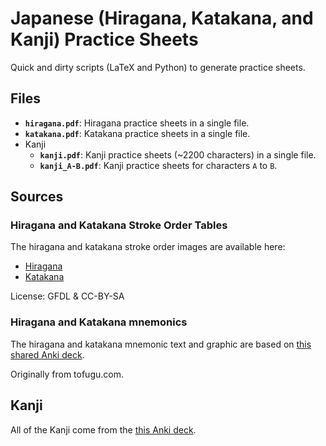 
# Japanese (Hiragana, Katakana, and Kanji) Practice Sheets

Quick and dirty scripts (LaTeX and Python) to generate practice sheets.

## Files

- **`hiragana.pdf`**: Hiragana practice sheets in a single file.
- **`katakana.pdf`**: Katakana practice sheets in a single file.
- Kanji
  - **`kanji.pdf`**: Kanji practice sheets (~2200 characters) in a single file.
  - **`kanji_A-B.pdf`**: Kanji practice sheets for characters `A` to `B`.

## Sources

### Hiragana and Katakana Stroke Order Tables

The hiragana and katakana stroke order images are available here:

- [Hiragana](https://en.wikipedia.org/wiki/Hiragana#/media/File:Table_hiragana.svg)
- [Katakana](https://en.wikipedia.org/wiki/Katakana#/media/File:Table_katakana.svg)

License: GFDL & CC-BY-SA

### Hiragana and Katakana mnemonics

The hiragana and katakana mnemonic text and graphic are based on [this shared Anki deck](https://ankiweb.net/shared/info/648991467).

Originally from tofugu.com.

## Kanji

All of the Kanji come from the [this Anki deck](https://ankiweb.net/shared/info/1862058740).
